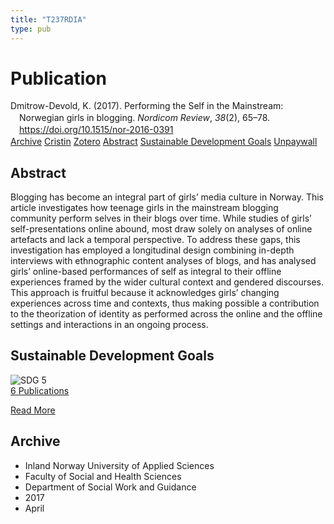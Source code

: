 ```yaml
---
title: "T237RDIA"
type: pub
---
```

<h1>Publication</h1>
<article id="csl-bib-container-T237RDIA" class="csl-bib-container">
  <div class="csl-bib-body" style="line-height: 1.35; padding-left: 1em; text-indent:-1em;">
  <div class="csl-entry">Dmitrow-Devold, K. (2017). Performing the Self in the Mainstream: Norwegian girls in blogging. <i>Nordicom Review</i>, <i>38</i>(2), 65&#x2013;78. <a href="https://doi.org/10.1515/nor-2016-0391">https://doi.org/10.1515/nor-2016-0391</a></div>
</div>
  <div class="csl-bib-buttons">
    <a href="#taxonomy-article-T237RDIA" class="csl-bib-button">Archive</a>
    <a href="https://app.cristin.no/results/show.jsf?id=1463796" alt="Cristin URL" class="csl-bib-button">Cristin</a>
    <a href="http://zotero.org/groups/5402882/items/T237RDIA" alt="Zotero URL" class="csl-bib-button">Zotero</a>
    <a href="#abstract-article-T237RDIA" class="csl-bib-button">Abstract</a>
    <a href="#sdg-article-T237RDIA" class="csl-bib-button">Sustainable Development Goals</a>
    <a href="https://content.sciendo.com/downloadpdf/journals/nor/38/2/article-p65.pdf" class="csl-bib-button">Unpaywall</a>
  </div>
  <div id="csl-bib-meta-container-T237RDIA"></div>
</article>
<div id="csl-bib-meta-T237RDIA" class="csl-bib-meta">
  <article id="abstract-article-T237RDIA" class="abstract-article">
    <h1>Abstract</h1>
    Blogging has become an integral part of girls’ media culture in Norway. This article investigates how teenage girls in the mainstream blogging community perform selves in their blogs over time. While studies of girls’ self-presentations online abound, most draw solely on analyses of online artefacts and lack a temporal perspective. To address these gaps, this investigation has employed a longitudinal design combining in-depth interviews with ethnographic content analyses of blogs, and has analysed girls’ online-based performances of self as integral to their offline experiences framed by the wider cultural context and gendered discourses. This approach is fruitful because it acknowledges girls’ changing experiences across time and contexts, thus making possible a contribution to the theorization of identity as performed across the online and the offline settings and interactions in an ongoing process.
  </article>
  <article id="sdg-article-T237RDIA" class="sdg-article">
    <h1>Sustainable Development Goals</h1>
    <div class="sdg-container"><div id="sdg5" class="sdg"> <img src="{{< params subfolder >}}images/sdg/sdg05_en.png" class="image" alt="SDG 5"> <div class="sdg-overlay"> <a href="{{< params subfolder >}}en/archive/?sdg=5#archive" class="sdg-publication-count"><span>6</span> Publications</a> <p><a href="https://sdgs.un.org/goals/goal5" class="sdg-read-more">Read More</a></p> </div> </div></div>
  </article>
  <article id="taxonomy-article-T237RDIA" class="taxonomy-article">
    <h1>Archive</h1>
    <ul>
      <li>Inland Norway University of Applied Sciences</li>
      <li>Faculty of Social and Health Sciences</li>
      <li>Department of Social Work and Guidance</li>
      <li>2017</li>
      <li>April</li>
    </ul>
  </article>
</div>
